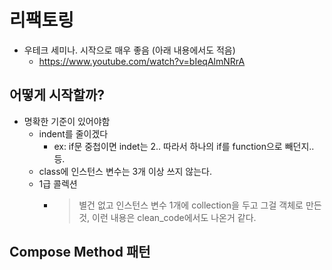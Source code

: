 # 리팩토링

- 우테크 세미나. 시작으로 매우 좋음 (아래 내용에서도 적음)
  - https://www.youtube.com/watch?v=bIeqAlmNRrA

## 어떻게 시작할까?

- 명확한 기준이 있어야함
  - indent를 줄이겠다
    - ex: if문 중첩이면 indet는 2.. 따라서 하나의 if를 function으로 빼던지.. 등. 
  - class에 인스턴스 변수는 3개 이상 쓰지 않는다. 
  - 1급 콜렉션
    - > 별건 없고 인스턴스 변수 1개에 collection을 두고 그걸 객체로 만든것, 이런 내용은 clean_code에서도 나온거 같다. 

## Compose Method 패턴